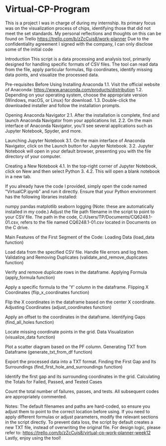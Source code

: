 # Virtual-CP-Program
This is a project I was in charge of during my internship. Its primary focus was on the visualization process of chips, identifying those that did not meet the set standards. My personal reflections and thoughts on this can be found on Trello https://trello.com/b/zZcCujs8/work-planner 
Due to the confidentiality agreement I signed with the company, I can only disclose some of the initial code

Introduction
This script is a data processing and analysis tool, primarily designed for handling specific formats of CSV files. The tool can read data from the file, apply particular formulas, flip coordinates, identify missing data points, and visualize the processed data.

Pre-requisites Before Using
Installing Anaconda
1.1. Visit the official website of Anaconda: https://www.anaconda.com/products/distribution
1.2. Depending on your operating system, choose the appropriate version (Windows, macOS, or Linux) for download.
1.3. Double-click the downloaded installer and follow the installation prompts.

Opening Anaconda Navigator
2.1. After the installation is complete, find and launch Anaconda Navigator from your applications list.
2.2. On the main interface of Anaconda Navigator, you'll see several applications such as Jupyter Notebook, Spyder, and more.

Launching Jupyter Notebook
3.1. On the main interface of Anaconda Navigator, click on the Launch button for Jupyter Notebook.
3.2. Jupyter Notebook will open in your default browser, presenting you with the file directory of your computer.

Creating a New Notebook
4.1. In the top-right corner of Jupyter Notebook, click on New and then select Python 3.
4.2. This will open a blank notebook in a new tab.

If you already have the code I provided, simply open the code named "VirtualCP.ipynb" and run it directly. Ensure that your Python environment has the following libraries installed:

numpy
pandas
matplotlib
seaborn
logging
(Note: these are automatically installed in my code.) Adjust the file path filename in the script to point to your CSV file. The path in the code, C:/Users/TP/Documents/CQ6248.1-01.csv, refers to the file named CQ6248.1-01.csv located in Documents on the C drive.

Main Features of the First Segment of the Code:
Loading Data (load_data function)

Load data from the specified CSV file.
Handle file errors and log them.
Validating and Removing Duplicates (validate_and_remove_duplicates function)

Verify and remove duplicate rows in the dataframe.
Applying Formula (apply_formula function)

Apply a specific formula to the 'Y' column in the dataframe.
Flipping X Coordinates (flip_x_coordinates function)

Flip the X coordinates in the dataframe based on the center X coordinate.
Adjusting Coordinates (adjust_coordinates function)

Apply an offset to the coordinates in the dataframe.
Identifying Gaps (find_all_holes function)

Locate missing coordinate points in the grid.
Data Visualization (visualize_data function)

Plot a scatter diagram based on the PF column.
Generating TXT from Dataframe (generate_txt_from_df function)

Export the processed data into a TXT format.
Finding the First Gap and Its Surroundings (find_first_hole_and_surroundings function)

Identify the first gap and its surrounding coordinates in the grid.
Calculating the Totals for Failed, Passed, and Tested Cases

Count the total number of failures, passes, and tests.
All subsequent codes are appropriately commented.

Notes:
The default filenames and paths are hard-coded, so ensure you adjust them to point to the correct location before using.
If you need to apply different formulas or adjust parameters, modify the relevant sections in the script directly.
To prevent data loss, the script by default creates a new TXT file, instead of overwriting the original file.
For design logic, please refer to: https://trello.com/b/zZcCujs8/virtual-cp-work-planner-week12
Lastly, enjoy using the tool!
